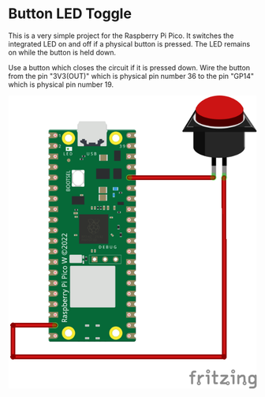 # Button LED Toggle

This is a very simple project for the Raspberry Pi Pico. It switches the
integrated LED on and off if a physical button is pressed. The LED remains on
while the button is held down.

Use a button which closes the circuit if it is
pressed down. Wire the button from the pin "3V3(OUT)" which is physical pin
number 36 to the pin "GP14" which is physical pin number 19.

![wirering diagramm](/Button-LED-Toggle/button-led.png)
